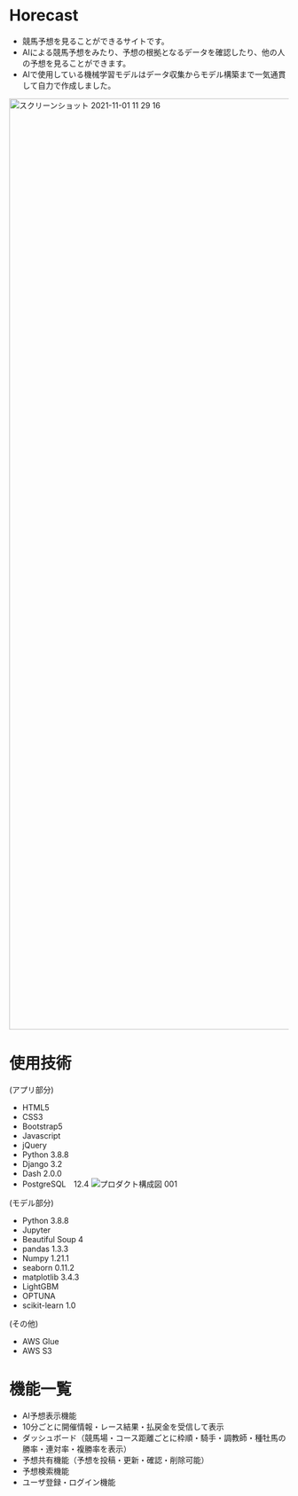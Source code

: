 # Horecast

- 競馬予想を見ることができるサイトです。
- AIによる競馬予想をみたり、予想の根拠となるデータを確認したり、他の人の予想を見ることができます。
- AIで使用している機械学習モデルはデータ収集からモデル構築まで一気通貫して自力で作成しました。

<img width="1680" alt="スクリーンショット 2021-11-01 11 29 16" src="https://user-images.githubusercontent.com/78991083/139613364-07883b87-765c-45fc-8f51-8e2f8d546ad5.png">

# 使用技術
(アプリ部分)
- HTML5
- CSS3
- Bootstrap5
- Javascript
- jQuery
- Python 3.8.8
- Django 3.2
- Dash 2.0.0
- PostgreSQL　12.4
![プロダクト構成図 001](https://user-images.githubusercontent.com/78991083/140001898-4c6687f6-8b6b-4784-a6e3-4f62a016678a.jpeg)

(モデル部分)
- Python 3.8.8
- Jupyter
- Beautiful Soup 4
- pandas 1.3.3
- Numpy 1.21.1
- seaborn 0.11.2
- matplotlib 3.4.3
- LightGBM
- OPTUNA
- scikit-learn 1.0

(その他)
- AWS Glue
- AWS S3

# 機能一覧

- AI予想表示機能
- 10分ごとに開催情報・レース結果・払戻金を受信して表示
- ダッシュボード（競馬場・コース距離ごとに枠順・騎手・調教師・種牡馬の勝率・連対率・複勝率を表示）
- 予想共有機能（予想を投稿・更新・確認・削除可能）
- 予想検索機能
- ユーザ登録・ログイン機能
